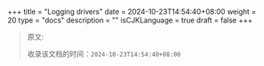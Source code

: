 +++
title = "Logging drivers"
date = 2024-10-23T14:54:40+08:00
weight = 20
type = "docs"
description = ""
isCJKLanguage = true
draft = false
+++

> 原文: []()
>
> 收录该文档的时间：`2024-10-23T14:54:40+08:00`
